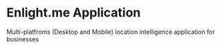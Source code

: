 # Enlight.me Application
Multi-platfroms (Desktop and Mobile) location intelligence application for businesses 
